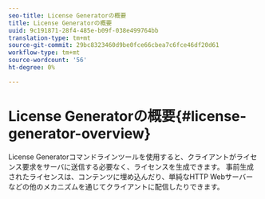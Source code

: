 ```yaml
---
seo-title: License Generatorの概要
title: License Generatorの概要
uuid: 9c191871-28f4-485e-b09f-038e499764bb
translation-type: tm+mt
source-git-commit: 29bc8323460d9be0fce66cbea7c6fce46df20d61
workflow-type: tm+mt
source-wordcount: '56'
ht-degree: 0%

---
```



# License Generatorの概要{#license-generator-overview}

License Generatorコマンドラインツールを使用すると、クライアントがライセンス要求をサーバに送信する必要なく、ライセンスを生成できます。 事前生成されたライセンスは、コンテンツに埋め込んだり、単純なHTTP Webサーバーなどの他のメカニズムを通じてクライアントに配信したりできます。
